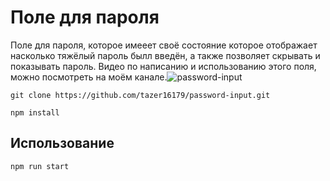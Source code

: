 # Поле для пароля 

Поле для пароля, которое имееет своё состояние которое отображает насколько тяжёлый пароль былл введён, а также позволяет скрывать и показывать пароль. Видео по написанию и использованию этого поля, можно посмотреть на моём канале.![password-input](https://www.youtube.com/watch?v=QrYw47DQJ1s&t=110s)
 ``` 
git clone https://github.com/tazer16179/password-input.git

npm install
 ```

## Использование 

 ``` 
 npm run start
 ```
